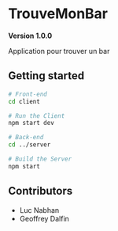 # TrouveMonBar

**Version 1.0.0**

Application pour trouver un bar
## Getting started

``` bash
# Front-end
cd client

# Run the Client
npm start dev

# Back-end
cd ../server

# Build the Server
npm start
```

## Contributors
- Luc Nabhan
- Geoffrey Dalfin
